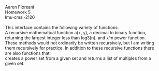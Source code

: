  Aaron Floreani <br /> Homework 5 <br /> lmu-cmsi-2120 <br /> <br />
 This interface contains the following variety of functions:  <br />
 A recursive mathematical function a(x, y), a decimal to binary function, returning the largest integer less than log3(n), and x^n power function. <br />
 These methods would not ordinarily be written recursively, but I am writing them recursively for practice.
 In addition to these recursive functions there are also functions that: <br /> creates a power set from a given set and returns a list of multiples from a given set.
